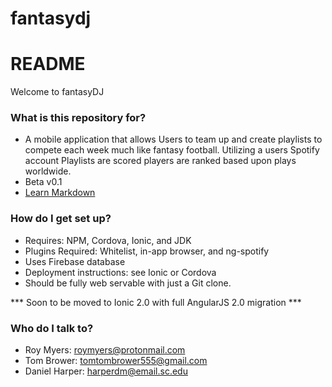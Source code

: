 # fantasydj
# README #

Welcome to fantasyDJ

### What is this repository for? ###

* A mobile application that allows Users to team up and create playlists to compete each week much like fantasy football. Utilizing a users Spotify account Playlists are scored players are ranked based upon plays worldwide.
* Beta v0.1
* [Learn Markdown](https://bitbucket.org/tutorials/markdowndemo)

### How do I get set up? ###

* Requires: NPM, Cordova, Ionic, and JDK
* Plugins Required: Whitelist, in-app browser, and ng-spotify
* Uses Firebase database
* Deployment instructions: see Ionic or Cordova
* Should be fully web servable with just a Git clone.

*** Soon to be moved to Ionic 2.0 with full AngularJS 2.0 migration ***


### Who do I talk to? ###

* Roy Myers: roymyers@protonmail.com
* Tom Brower: tomtombrower555@gmail.com
* Daniel Harper: harperdm@email.sc.edu
